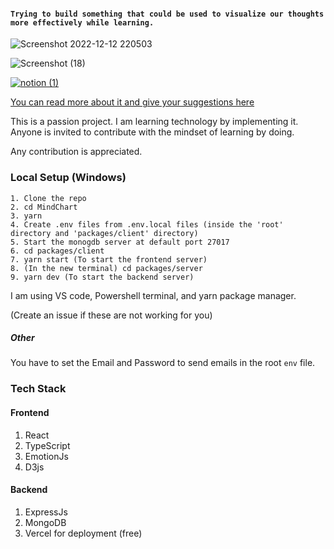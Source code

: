 
#### `Trying to build something that could be used to visualize our thoughts more effectively while learning.`
![Screenshot 2022-12-12 220503](https://user-images.githubusercontent.com/106697681/207102372-f4e16f2d-706f-448b-be37-d45bf3e9f531.png)

![Screenshot (18)](https://user-images.githubusercontent.com/106697681/207102393-f0061152-fffe-4624-9b72-cf864f9229aa.png)

[![notion (1)](https://user-images.githubusercontent.com/106697681/195251468-8c27de82-7eb0-4996-aaeb-f34b8749557d.png)](https://alike-stag-3a4.notion.site/Mind-Chart-97668ec9dbbe49cda72c19f0259a2870) 

[You can read more about it and give your suggestions here](https://alike-stag-3a4.notion.site/Mind-Chart-97668ec9dbbe49cda72c19f0259a2870)


This is a passion project. I am learning technology by implementing it. Anyone is invited to contribute with the mindset of learning by doing.


Any contribution is appreciated.

### Local Setup (Windows)
```
1. Clone the repo
2. cd MindChart
3. yarn
4. Create .env files from .env.local files (inside the 'root' directory and 'packages/client' directory)
5. Start the monogdb server at default port 27017
6. cd packages/client
7. yarn start (To start the frontend server)
8. (In the new terminal) cd packages/server
9. yarn dev (To start the backend server)
```
I am using VS code, Powershell terminal, and yarn package manager.

(Create an issue if these are not working for you)

##### Other
You have to set the Email and Password to send emails in the root `env` file.

### Tech Stack
#### Frontend
1. React
2. TypeScript
3. EmotionJs
4. D3js
#### Backend
1. ExpressJs
2. MongoDB
3. Vercel for deployment (free)

